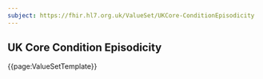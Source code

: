 ```yaml
---
subject: https://fhir.hl7.org.uk/ValueSet/UKCore-ConditionEpisodicity
---
```

## UK Core Condition Episodicity

{{page:ValueSetTemplate}}